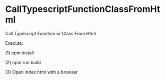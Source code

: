 # CallTypescriptFunctionClassFromHtml
Call Typescript Function or Class From Html


Execute:

(1) npm install

(2) npm run build

(3) Open index.html with a browser
